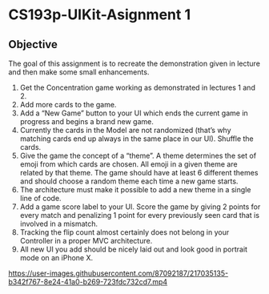 # CS193p-UIKit-Asignment 1

## Objective
The goal of this assignment is to recreate the demonstration given in lecture and then
make some small enhancements.

1. Get the Concentration game working as demonstrated in lectures 1 and 2.
2. Add more cards to the game.
3. Add a “New Game” button to your UI which ends the current game in progress and
begins a brand new game.
4. Currently the cards in the Model are not randomized (that’s why matching cards end
up always in the same place in our UI). Shuffle the cards.
5. Give the game the concept of a “theme”. A theme determines the set of emoji from
which cards are chosen. All emoji in a given theme are related by that theme. The game should have at least 6 different themes and
should choose a random theme each time a new game starts.
6. The architecture must make it possible to add a new theme in a single line of code.
7. Add a game score label to your UI. Score the game by giving 2 points for every match
and penalizing 1 point for every previously seen card that is involved in a mismatch.
8. Tracking the flip count almost certainly does not belong in your Controller in a proper
MVC architecture.
9. All new UI you add should be nicely laid out and look good in portrait mode on an
iPhone X.




https://user-images.githubusercontent.com/87092187/217035135-b342f767-8e24-41a0-b269-723fdc732cd7.mp4

